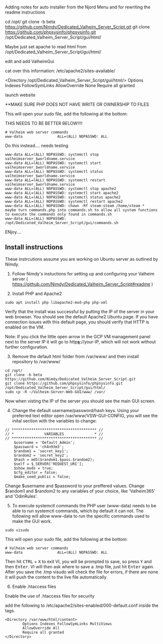 Adding notes for auto installer from the Njord Menu and for rewriting the readme instructions

cd /opt/
git clone -b beta https://github.com/Nimdy/Dedicated_Valheim_Server_Script.git
git clone https://github.com/phpsysinfo/phpsysinfo.git /opt/Dedicated_Valheim_Server_Script/gui/html/

Maybe just set apache to read html from /opt/Dedicated_Valheim_Server_Script/gui/html/

edit and add ValheimGui

cat over this information:
/etc/apache2/sites-available/

 <Directory /opt/Dedicated_Valheim_Server_Script/gui/html/>
            Options Indexes FollowSymLinks
            AllowOverride None
            Require all granted
 </Directory>

launch website

**MAKE SURE PHP DOES NOT HAVE WRITE OR OWNERSHIP TO FILES

This will open your sudo file, add the following at the bottom:

THIS NEEDS TO BE BETTER BELOW!!!!
```
# Valheim web server commands
www-data                ALL=(ALL) NOPASSWD: ALL
```

Do this instead.... needs testing
```
www-data ALL=(ALL) NOPASSWD: systemctl stop valheimserver_$worldname.service
www-data ALL=(ALL) NOPASSWD: systemctl start valheimserver_$worldname.service
www-data ALL=(ALL) NOPASSWD: systemctl status valheimserver_$worldname.service
www-data ALL=(ALL) NOPASSWD: systemctl restart valheimserver_$worldname.service
www-data ALL=(ALL) NOPASSWD: systemctl stop apache2
www-data ALL=(ALL) NOPASSWD: systemctl start apache2
www-data ALL=(ALL) NOPASSWD: systemctl status apache2
www-data ALL=(ALL) NOPASSWD: systemctl restart apache2
www-data ALL=(ALL) NOPASSWD: chown -Rf steam:steam /home/steam *
maybe turn commands.php into commands.sh to allow all system functions to execute the commands only found in commands.sh
www-data ALL=(ALL) NOPASSWD: /opt/Dedicated_Valheim_Server_Script/gui/commands.sh 

```
ENjoy....



## Install instructions
These instrcutions assume you are working on Ubuntu server as outlined by Nimdy.

1) Follow Nimdy's instuctions for setting up and configuring your Valheim server ( https://github.com/Nimdy/Dedicated_Valheim_Server_Script#readme )

2) Install PHP and Apache2

```
sudo apt install php libapache2-mod-php php-xml
```

Verify that the install was successful by putting the IP of the server in your web browser. You should see the default Apache2 Ubuntu page. If you have connection issues with this default page, you should verify that HTTP is enabled on the VM.

Note: If you click the little open arrow in the GCP VM management panel next to the server IP it will go to http<b><u>s</u></b>://your-IP, which will not work without further configuration.

3) Remove the default html folder from /var/www/ and then install repository to /var/www/

```
cd /opt/
git clone -b beta https://github.com/Nimdy/Dedicated_Valheim_Server_Script.git
git clone https://github.com/phpsysinfo/phpsysinfo.git /opt/Dedicated_Valheim_Server_Script/gui/html/
sudo cp -R ~/Valheim-Server-Web-GUI/www/ /var/
```

Now when visting the IP of the server you should see the main GUI screen.

4) Change the default username/password/hash keys. Using your preferred text editor open /var/www/VSW-GUI-CONFIG, you will see the inital section with the variables to change:
```
// *************************************** //
// *              VARIABLES              * //
// *************************************** //
	$username = 'Default_Admin';
	$password = 'ch4n93m3';
	$random1 = 'secret_key1';
	$random2 = 'secret_key2';
	$hash = md5($random1.$pass.$random2); 
	$self = $_SERVER['REQUEST_URI'];
	$show_mods = true;
	$cfg_editor = false;
	$make_seed_public = false;
```
Change $username and $password to your preffered values. Change $random1 and $random2 to any variables of your choice, like 'Valheim365' and 'OdinRules'.

5) To execute systemctl commands the PHP user (www-data) needs to be able to run systemctl commands, which by default it can not. The following will allow www-data to run the specific commands used to make the GUI work.

```
sudo visudo
```
This will open your sudo file, add the following at the bottom:

```
# Valheim web server commands
www-data                ALL=(ALL) NOPASSWD: ALL
```

Then hit <kbd>CTRL</kbd> + <kbd>X</kbd> to exit VI, you will be prompted to save, so press <kbd>Y</kbd> and then <kbd>Enter</kbd>. VI will then ask where to save a .tmp file, just hit <kbd>Enter</kbd> again. After you save the .tmp visudo will check the file for errors, if there are none it will push the content to the live file automatically.

6) Enable .htaccess files

Enable the use of .htaccess files for security

add the following to /etc/apache2/sites-enabled/000-default.conf inside the <VirtualHost> tags. 

```
<Directory /var/www/html/content>
        Options Indexes FollowSymLinks MultiViews
        AllowOverride All
        Require all granted
</Directory>
```
